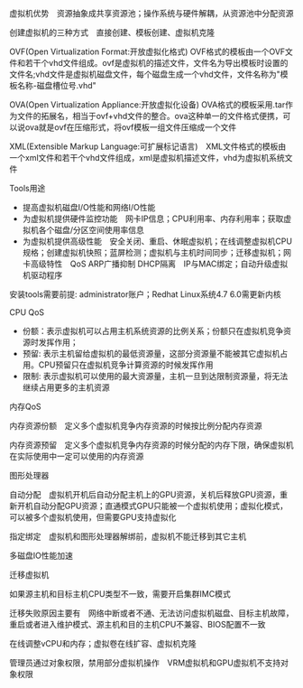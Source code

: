 虚拟机优势　资源抽象成共享资源池；操作系统与硬件解耦，从资源池中分配资源

创建虚拟机的三种方式　直接创建、模板创建、虚拟机克隆

OVF(Open Virtualization Format:开放虚拟化格式) OVF格式的模板由一个OVF文件和若干个vhd文件组成。ovf是虚拟机的描述文件，文件名为导出模板时设置的文件名;vhd文件是虚拟机磁盘文件，每个磁盘生成一个vhd文件，文件名称为"模板名称-磁盘槽位号.vhd"

OVA(Open Virtualization Appliance:开放虚拟化设备) OVA格式的模板采用.tar作为文件的拓展名，相当于ovf+vhd文件的整合。ova这种单一的文件格式便携，可以说ova就是ovf在压缩形式，将ovf模板一组文件压缩成一个文件

XML(Extensible Markup Language:可扩展标记语言)　XML文件格式的模板由一个xml文件和若干个vhd文件组成，xml是虚拟机描述文件，vhd为虚拟机系统文件

Tools用途
- 提高虚拟机磁盘I/O性能和网络I/O性能
- 为虚拟机提供硬件监控功能　网卡IP信息；CPU利用率、内存利用率；获取虚拟机各个磁盘/分区空间使用率信息
- 为虚拟机提供高级性能　安全关闭、重启、休眠虚拟机；在线调整虚拟机CPU规格；创建虚拟机快照；蓝屏检测；虚拟机与主机时间同步；迁移虚拟机；网卡高级特性　QoS ARP广播抑制 DHCP隔离　IP与MAC绑定；自动升级虚拟机驱动程序

安装tools需要前提: administrator账户；Redhat Linux系统4.7 6.0需更新内核

CPU QoS

- 份额：表示虚拟机可以占用主机系统资源的比例关系；份额只在虚拟机竞争资源时发挥作用；
- 预留: 表示主机留给虚拟机的最低资源量，这部分资源量不能被其它虚拟机占用。CPU预留只在虚拟机竞争计算资源的时候发挥作用
- 限制: 表示虚拟机可以使用的最大资源量，主机一旦到达限制资源量，将无法继续占用更多的主机资源

内存QoS

内存资源份额　定义多个虚拟机竞争内存资源的时候按比例分配内存资源

内存资源预留　定义多个虚拟机竞争内存资源的时候分配的内存下限，确保虚拟机在实际使用中一定可以使用的内存资源

图形处理器

自动分配　虚拟机开机后自动分配主机上的GPU资源，关机后释放GPU资源，重新开机自动分配GPU资源；直通模式GPU只能被一个虚拟机使用；虚拟化模式，可以被多个虚拟机使用，但需要GPU支持虚拟化

指定绑定　虚拟机和图形处理器解绑前，虚拟机不能迁移到其它主机

多磁盘IO性能加速

迁移虚拟机

如果源主机和目标主机CPU类型不一致，需要开启集群IMC模式

迁移失败原因主要有　网络中断或者不通、无法访问虚拟机磁盘、目标主机故障，重启或者进入维护模式、源主机和目的主机CPU不兼容、BIOS配置不一致

在线调整vCPU和内存；虚拟卷在线扩容、虚拟机克隆

管理员通过对象权限，禁用部分虚拟机操作　VRM虚拟机和GPU虚拟机不支持对象权限